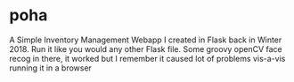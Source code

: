 # poha
A Simple Inventory Management Webapp I created in Flask back in Winter 2018.
Run it like you would any other Flask file.
Some groovy openCV face recog in there, it worked but I remember it caused lot of problems vis-a-vis running it in a browser
